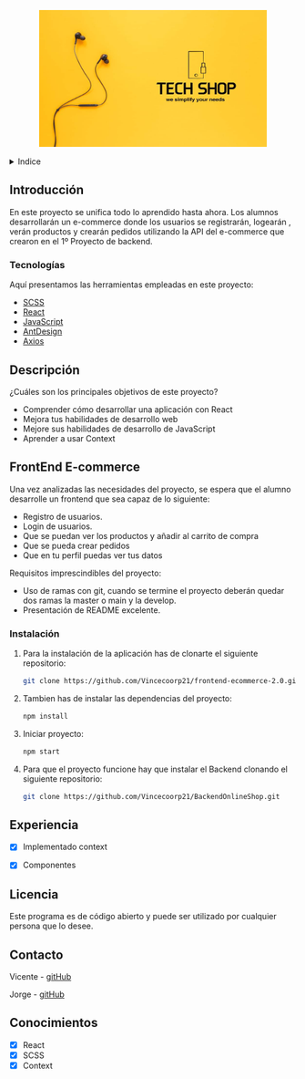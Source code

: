 <!-- LOGO -->

<p align="center">
  <img width="400" height="240" src='./src/assets/banner.jpg'>
</p>

<!-- INDICE -->
<details>
  <summary>Indice</summary>
  <ol>
    <li>
      <a href="#introducción">Introducción</a>
      <ul>
        <li><a href="#descripción">Tecnologías</a></li>
      </ul>
    </li>
    <li>
      <a href="#descripción-del-proyecto">Descripción del proyecto</a>
      <ul>
        <li><a href="#instalación">Instalación</a></li>
      </ul>
    </li>    
    <li><a href="#licencia">Licencia</a></li>
    <li><a href="#contacto">Contacto</a></li>
    <li><a href="#conocimientos">Conocimientos</a></li>
  </ol>
</details>

<!-- SOBRE EL PROYECTO -->

## Introducción

En este proyecto se unifica todo lo aprendido hasta ahora. Los alumnos desarrollarán un e-commerce donde los usuarios se registrarán, logearán , verán productos y crearán pedidos utilizando la API del e-commerce que crearon en el 1º Proyecto de backend.


### Tecnologías

Aquí presentamos las herramientas empleadas en este proyecto:

- [SCSS](https://sass-lang.com/)
- [React](https://es.reactjs.org/)
- [JavaScript](https://developer.mozilla.org/es/docs/Web/JavaScript)
- [AntDesign](https://ant.design/)
- [Axios](https://github.com/axios/axios)


<!-- DESCRIPCION -->

## Descripción

¿Cuáles son los principales objetivos de este proyecto?
  -  Comprender cómo desarrollar una aplicación con React
  -  Mejora tus habilidades de desarrollo web
  -  Mejore sus habilidades de desarrollo de JavaScript
  -  Aprender a usar Context

## FrontEnd E-commerce

Una vez analizadas las necesidades del proyecto, se espera
que el alumno desarrolle un frontend que sea capaz de lo siguiente:
- Registro de usuarios.
- Login de usuarios.
- Que se puedan ver los productos  y añadir al carrito de compra
- Que se pueda crear pedidos
- Que en tu perfil puedas ver tus datos

Requisitos imprescindibles del proyecto:
- Uso de ramas con git, cuando se termine el proyecto deberán quedar dos ramas la master o main y la develop.
- Presentación de README excelente.



### Instalación

1. Para la instalación de la aplicación has de clonarte el siguiente repositorio:

   ```sh
   git clone https://github.com/Vincecoorp21/frontend-ecommerce-2.0.git
   ```

2. Tambien has de instalar las dependencias del proyecto:
   ```sh
   npm install
   ```

3. Iniciar proyecto:
    ```sh
    npm start
   ```
4. Para que el proyecto funcione hay que instalar el Backend clonando el siguiente repositorio:

    ```sh
   git clone https://github.com/Vincecoorp21/BackendOnlineShop.git
   ```

<!-- ROADMAP -->

## Experiencia

- [x] Implementado context
- [x] Componentes


<!-- LICENCIA -->

## Licencia

Este programa es de código abierto y puede ser utilizado por cualquier persona que lo desee.

<!-- CONTACTO -->

## Contacto

Vicente - [gitHub](https://github.com/Vincecoorp21)

Jorge - [gitHub](https://github.com/yorch82)

<!-- CONCOCIMIENTOS -->

## Conocimientos

- [x] React
- [x] SCSS
- [x] Context